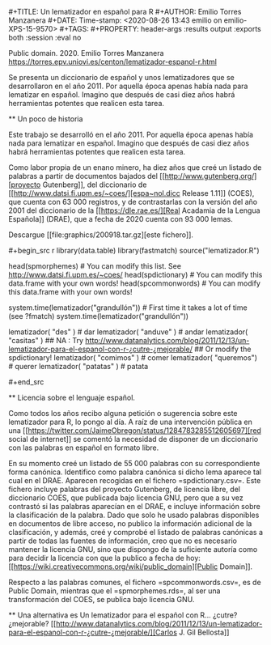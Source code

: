 #+TITLE: Un lematizador en español para R 
#+AUTHOR: Emilio Torres Manzanera
#+DATE: Time-stamp: <2020-08-26 13:43 emilio on emilio-XPS-15-9570>
#+TAGS: 
#+PROPERTY: header-args :results output :exports both :session :eval no

Public domain. 2020. Emilio Torres Manzanera
https://torres.epv.uniovi.es/centon/lematizador-espanol-r.html


Se presenta un diccionario de español y unos lematizadores que se desarrollaron en el año 2011. Por aquella época apenas había nada para lematizar en español. Imagino que después de casi diez años habrá herramientas potentes que realicen esta tarea. 


** Un poco de historia

Este trabajo se desarrolló en el año 2011. Por aquella época apenas había nada para lematizar en español. Imagino que después de casi diez años habrá herramientas potentes que realicen esta tarea. 


Como labor propia de un enano minero, ha diez años que creé un listado de palabras a partir de documentos bajados del [[http://www.gutenberg.org/][proyecto Gutenberg]], del diccionario de [[http://www.datsi.fi.upm.es/~coes/][espa~nol.dicc Release 1.11]] (COES), que cuenta con 63 000 registros, y de contrastarlas con la versión del año 2001 del diccionario de la [[https://dle.rae.es/][Real Acadamia de la Lengua Española]] (DRAE), que a fecha de 2020 cuenta con 93 000 lemas.


Descargue [[file:graphics/200918.tar.gz][este fichero]].

#+begin_src r
library(data.table)
library(fastmatch)
source("lematizador.R")

head(spmorphemes) # You can modify this list. See http://www.datsi.fi.upm.es/~coes/
head(spdictionary) # You can modify this data.frame with your own words!
head(spcommonwords) # You can modify this data.frame with your own words!

system.time(lematizador("grandullón")) # First time it takes a lot of time (see ?fmatch)
system.time(lematizador("grandullón"))

lematizador( "des" ) # dar
lematizador( "anduve" ) # andar
lematizador( "casitas" ) ## NA : Try  http://www.datanalytics.com/blog/2011/12/13/un-lematizador-para-el-espanol-con-r-¿cutre-¿mejorable/
                         ## Or modify the spdictionary!
lematizador( "comimos" ) # comer
lematizador( "queremos") # querer
lematizador( "patatas" ) # patata

#+end_src



** Licencia sobre el lenguaje español.

Como todos los años recibo alguna petición o sugerencia sobre este lematizador para R, lo pongo al día.  A raíz de
una intervención pública en una [[https://twitter.com/JaimeObregon/status/1284783285512605697][red social de internet]] se comentó la necesidad de disponer de un diccionario con las palabras en español en formato libre.

En su momento creé un listado de 55 000 palabras con su correspondiente forma canónica. Identifico como palabra canónica si dicho lema aparece tal cual en el DRAE. Aparecen recogidas en el fichero =spdictionary.csv=. Este fichero incluye palabras del proyecto Gutenberg, de licencia libre, del diccionario COES, que publicada bajo licencia GNU, pero que a su vez contrastó si las palabras aparecían en el DRAE, e incluye información sobre la clasificación de la palabra. Dado que solo he usado palabras disponibles en documentos de libre acceso, no publico la información adicional de la clasificación, y además, creé y comprobé el listado de palabras canónicas a partir de todas las fuentes de información, creo que no es necesario mantener la licencia GNU, sino que dispongo de la suficiente autoría como para decidir la licencia con que la publico a fecha de hoy: [[https://wiki.creativecommons.org/wiki/public_domain][Public Domain]]. 

Respecto a las palabras comunes, el fichero =spcommonwords.csv=, es de Public Domain, mientras que el =spmorphemes.rds=, al ser una transformación del COES, se publica bajo licencia GNU.

** Una alternativa es
 Un lematizador para el español con R... ¿cutre? ¿mejorable? [[http://www.datanalytics.com/blog/2011/12/13/un-lematizador-para-el-espanol-con-r-¿cutre-¿mejorable/][Carlos J. Gil Bellosta]]














